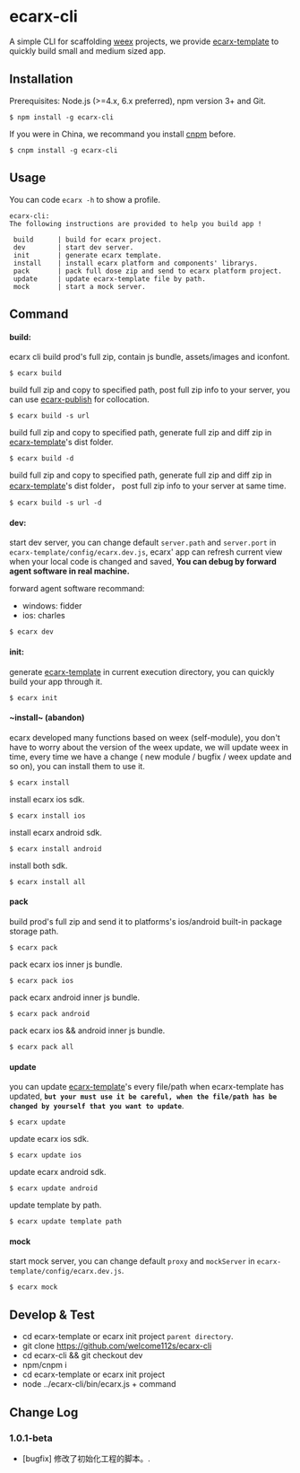 # ecarx-cli
A simple CLI for scaffolding [weex](http://weex.apache.org/cn/) projects, we provide [ecarx-template](https://github.com/welcome112s/ecarx-template) to quickly build small and medium sized app.

## Installation
Prerequisites: Node.js (>=4.x, 6.x preferred), npm version 3+ and Git.

```
$ npm install -g ecarx-cli
```

If you were in China, we recommand you install [cnpm](https://npm.taobao.org/) before.

```
$ cnpm install -g ecarx-cli
```

## Usage
You can code `ecarx -h` to show a profile.
```
ecarx-cli:
The following instructions are provided to help you build app !

 build      | build for ecarx project.
 dev        | start dev server.
 init       | generate ecarx template.
 install    | install ecarx platform and components' librarys.
 pack       | pack full dose zip and send to ecarx platform project.
 update     | update ecarx-template file by path.
 mock       | start a mock server.
```

## Command
#### **build**: 

ecarx cli build prod's full zip, contain js bundle, assets/images and iconfont. 
```
$ ecarx build
```
build full zip and copy to specified path, post full zip info to your server, you can use [ecarx-publish](https://github.com/bmfe/ecarx-publish) for collocation.
```
$ ecarx build -s url
```
build full zip and copy to specified path, generate full zip and diff zip in  [ecarx-template](https://github.com/welcome112s/ecarx-template)'s dist folder.
```
$ ecarx build -d
```
build full zip and copy to specified path, generate full zip and diff zip in  [ecarx-template](https://github.com/welcome112s/ecarx-template)'s dist folder， post full zip info to your server at same time.
```
$ ecarx build -s url -d
```
#### **dev**:

start dev server, you can change default `server.path` and `server.port` in `ecarx-template/config/ecarx.dev.js`, ecarx' app can refresh current view when your local code is changed and saved, **You can debug by forward agent software in real machine.**

forward agent software recommand:

* windows: fidder
* ios: charles

```
$ ecarx dev
```
#### **init**:

generate [ecarx-template](https://github.com/welcome112s/ecarx-template) in current execution directory, you can quickly build your app through
 it.
```
$ ecarx init
```
#### **~install~** (abandon)

ecarx developed many functions based on weex (self-module), you don't have to worry about the version of the weex update, we will update weex in time, every time we have a change ( new module / bugfix / weex update and so on), you can install them to use it.
```
$ ecarx install
```

install ecarx ios sdk.
```
$ ecarx install ios
```
install ecarx android sdk.
```
$ ecarx install android
```
install both sdk.
```
$ ecarx install all
```
#### **pack**
build prod's full zip and send it to platforms's ios/android built-in package storage path.
```
$ ecarx pack
```

pack ecarx ios inner js bundle.
```
$ ecarx pack ios
```
pack ecarx android inner js bundle.
```
$ ecarx pack android 
```
pack ecarx ios && android inner js bundle.
```
$ ecarx pack all
```
#### **update**
you can update [ecarx-template](https://github.com/welcome112s/ecarx-template)'s every file/path when ecarx-template has updated, **`but your must use it be careful, when the file/path has be changed by yourself that you want to update`**.
```
$ ecarx update
```

update ecarx ios sdk.
```
$ ecarx update ios
```
update ecarx android sdk.
```
$ ecarx update android 
```
update template by path.
```
$ ecarx update template path
```
#### **mock**
start mock server, you can change default `proxy` and `mockServer` in `ecarx-template/config/ecarx.dev.js`.
```
$ ecarx mock
```

## Develop & Test

* cd ecarx-template or ecarx init project `parent directory`.
* git clone https://github.com/welcome112s/ecarx-cli
* cd ecarx-cli && git checkout dev
* npm/cnpm i
* cd ecarx-template or ecarx init project
* node ../ecarx-cli/bin/ecarx.js + command

## Change Log

### 1.0.1-beta
* [bugfix]  修改了初始化工程的脚本。.